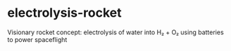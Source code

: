 # electrolysis-rocket
Visionary rocket concept: electrolysis of water into H₂ + O₂ using batteries to power spaceflight
